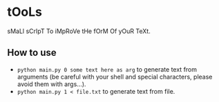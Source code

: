 # tOoLs
sMaLl sCrIpT To iMpRoVe tHe fOrM Of yOuR TeXt.

## How to use

- ```python main.py 0 some text here as arg``` to generate text from arguments (be careful with your shell and special characters, please avoid them with args...).
- ```python main.py 1 < file.txt``` to generate text from file.
